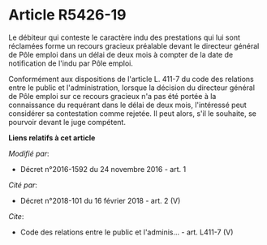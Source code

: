 # Article R5426-19

Le débiteur qui conteste le caractère indu des prestations qui lui sont réclamées forme un recours gracieux préalable devant
le directeur général de Pôle emploi dans un délai de deux mois à compter de la date de notification de l'indu par Pôle
emploi. 

Conformément aux dispositions de l'article L. 411-7 du code des relations entre le public et l'administration, lorsque la
décision du directeur général de Pôle emploi sur ce recours gracieux n'a pas été portée à la connaissance du requérant dans
le délai de deux mois, l'intéressé peut considérer sa contestation comme rejetée. Il peut alors, s'il le souhaite, se
pourvoir devant le juge compétent.

**Liens relatifs à cet article**

_Modifié par_:

  - Décret n°2016-1592 du 24 novembre 2016 - art. 1

_Cité par_:

  - Décret n°2018-101 du 16 février 2018 - art. 2 (V)

_Cite_:

  - Code des relations entre le public et l'adminis... - art. L411-7 (V)
